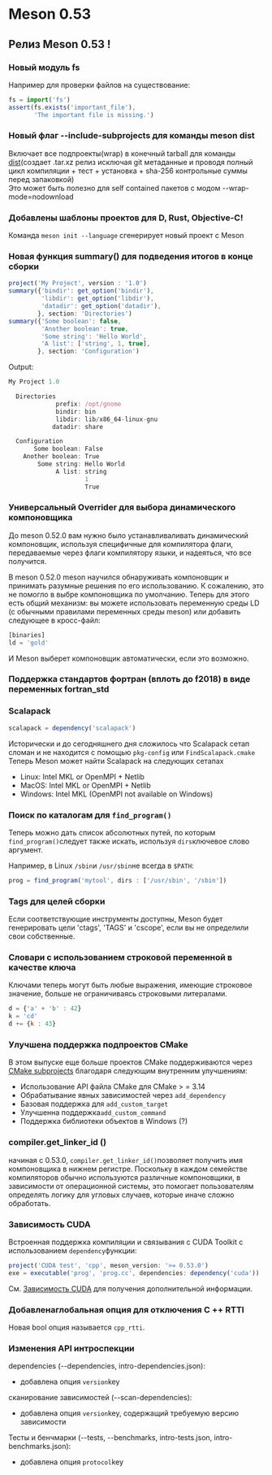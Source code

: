 # Meson 0.53

## Релиз Meson 0.53 !

### Новый модуль fs

Например для проверки файлов на существование: 

```javascript
fs = import('fs')
assert(fs.exists('important_file'),
       'The important file is missing.')
```

### Новый флаг --include-subprojects для команды meson dist

Включает все подпроекты\(wrap\) в конечный tarball для команды [dist](https://mesonbuild.com/Creating-releases.html)\(создает .tar.xz релиз исключая git метаданные и проводя полный цикл компиляции + тест + установка  + sha-256 контрольные суммы перед запаковкой\)   
Это может быть полезно для self contained пакетов с модом --wrap-mode=nodownload

### Добавлены шаблоны проектов для D, Rust, Objective-C! 

Команда `meson init --language` сгенерирует новый проект с Meson

### Новая функция summary\(\) для подведения итогов в конце сборки

```javascript
project('My Project', version : '1.0')
summary({'bindir': get_option('bindir'),
         'libdir': get_option('libdir'),
         'datadir': get_option('datadir'),
        }, section: 'Directories')
summary({'Some boolean': false,
         'Another boolean': true,
         'Some string': 'Hello World',
         'A list': ['string', 1, true],
        }, section: 'Configuration')
```

Output:

```javascript
My Project 1.0

  Directories
             prefix: /opt/gnome
             bindir: bin
             libdir: lib/x86_64-linux-gnu
            datadir: share

  Configuration
       Some boolean: False
    Another boolean: True
        Some string: Hello World
             A list: string
                     1
                     True
```

### Универсальный Overrider для выбора динамического компоновщика

До meson 0.52.0 вам нужно было устанавливаливать динамический компоновщик, используя специфичные для компилятора флаги, передаваемые через флаги компилятору языки, и надеяться, что все получится.

В meson 0.52.0 meson научился обнаруживать компоновщик и принимать разумные решения по его использованию. К сожалению, это не помогло в выбре компоновщика по умолчанию. Теперь для этого есть общий механизм: вы можете использовать переменную среды LD \(с обычными правилами переменных среды meson\) или добавить следующее в кросс-файл:

```javascript
[binaries]
ld = 'gold'
```

И Meson выберет компоновщик автоматически, если это возможно.

### Поддержка стандартов фортран \(вплоть до f2018\) в виде переменных fortran\_std

### Scalapack 

```javascript
scalapack = dependency('scalapack')
```

Исторически и до сегодняшнего дня сложилось что Scalapack сетап сломан и не находится с помощью `pkg-config` или `FindScalapack.cmake`   
Теперь Meson может найти Scalapack на следующих сетапах

* Linux: Intel MKL or OpenMPI + Netlib
* MacOS: Intel MKL or OpenMPI + Netlib
* Windows: Intel MKL \(OpenMPI not available on Windows\)

### Поиск по каталогам для `find_program()` <a id="search-directories-for-find_program"></a>

Теперь можно дать список абсолютных путей, по которым `find_program()`следует также искать, используя `dirs`ключевое слово аргумент.

Например, в Linux `/sbin`и `/usr/sbin`не всегда в `$PATH`:

```javascript
prog = find_program('mytool', dirs : ['/usr/sbin', '/sbin'])
```

### Tags для целей сборки <a id="source-tags-targets"></a>

Если соответствующие инструменты доступны, Meson будет генерировать цели 'ctags', 'TAGS' и 'cscope', если вы не определили свои собственные.

### Словари с использованием  строковой переменной в качестве ключа <a id="dictionary-entry-using-string-variable-as-key"></a>

Ключами теперь могут быть любые выражения, имеющие строковое значение, больше не ограничиваясь строковыми литералами.

```javascript
d = {'a' + 'b' : 42}
k = 'cd'
d += {k : 43}
```

### Улучшена поддержка подпроектов CMake <a id="improved-cmake-subprojects-support"></a>

В этом выпуске еще больше проектов CMake поддерживаются через [CMake subprojects](https://mesonbuild.com/CMake-module.html#cmake-subprojects) благодаря следующим внутренним улучшениям:

* Использование API файла CMake для CMake &gt; = 3.14
* Обрабатывание явных зависимостей через `add_dependency`
* Базовая поддержка для `add_custom_target`
* Улучшенна поддержка`add_custom_command`
* Поддержка библиотеки объектов в Windows \(?\)

### compiler.get\_linker\_id \(\) <a id="compilerget_linker_id"></a>

начиная с 0.53.0, `compiler.get_linker_id()`позволяет получить имя компоновщика в нижнем регистре. Поскольку в каждом семействе компиляторов обычно используются различные компоновщики, в зависимости от операционной системы, это помогает пользователям определять логику для угловых случаев, которые иначе сложно обработать.

### Зависимость CUDA <a id="cuda-dependency"></a>

Встроенная поддержка компиляции и связывания с CUDA Toolkit с использованием `dependency`функции:

```javascript
project('CUDA test', 'cpp', meson_version: '>= 0.53.0')
exe = executable('prog', 'prog.cc', dependencies: dependency('cuda'))
```

См. [Зависимость CUDA](https://mesonbuild.com/Dependencies.html#cuda) для получения дополнительной информации.

### Добавлена ​​глобальная опция для отключения C ++ RTTI <a id="added-global-option-to-disable-c-rtti"></a>

Новая bool опция называется `cpp_rtti`.

### Изменения API интроспекции <a id="introspection-api-changes"></a>

dependencies \(--dependencies, intro-dependencies.json\):

* добавлена опция `version`key

сканирование зависимостей \(--scan-dependencies\):

* добавлена опция `version`key, содержащий требуемую версию зависимости

Тесты и бенчмарки \(--tests, --benchmarks, intro-tests.json, intro-benchmarks.json\):

* добавлена опция `protocol`key

